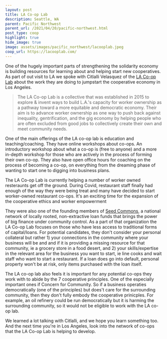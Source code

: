```yaml
---
layout: post
title: LA Co-op Lab
description: Seattle, WA
parent: Pacific Northwest
parent_url: /2021/04/20/pacific-northwest.html
post_type: coop
highlight: true
hide_image: true
image: assets/images/pacific_northwest/lacooplab.jpeg
coop_url: https://lacooplab.com/
---
```


One of the hugely important parts of strengthening the solidarity economy is building resources for learning about and helping start new cooperatives.  As part of out visit to LA we spoke with Citlalli Velasquez of the <a href="https://lacooplab.com/">LA Co-op Lab</a> about the work they are doing to jumpstart the cooperative economy in Los Angeles.

> The LA Co-op Lab is a collective that was established in 2015 to explore & invent ways to build L.A.'s capacity for worker ownership as a pathway toward a more equitable and democratic economy.  Their aim is to advance worker ownership as one way to push back against inequality, gentrification, and the gig economy by helping people who are often excluded from good jobs to collectively create their own and meet community needs.


One of the main offerings of the LA co-op lab is education and teaching/coaching. They have online workshops about co-ops. An introductory workshop about what a co-op is (free to anyone) and a more in-depth workshop for those who are actively in the process of forming their own co-op. They also have open office hours for coaching on the process of becoming a co-op, on everything from the dreaming phase of wanting to start one to digging into business plans.

The LA Co-op Lab is currently helping a number of worker owned resteraunts get off the ground.  During Covid, restaurant staff finally had enough of the way they were being treat and many have decided to start worker-owned restaurant co-ops.  It's an exciting time for the expansion of the cooperative ethics and worker empowerment

They were also one of the founding members of <a href="https://seedcommons.org/about-seed-commons/">Seed Commons</a>, a national network of locally rooted, non-extractive loan funds that brings the power of big finance under community control. As a part of that organization the LA Co-op Lab focuses on those who have less access to traditional forms of capital/loans. For potential candidates, they don't consider your personal collateral but rather 1) your connections in the community where your business will be and and if it is providing a missing resource for that community, ie a grocery store in a food desert, and 2) your skills/expertise in the relevant area for the business you want to start, ie line cooks and wait staff who want to start a restaurant. If a loan does go into default, personal property won't be at risk, only items purchased with the loan itself.

The LA co-op lab also feels it is important for any potential co-ops they work with to abide by the 7 cooperative principles. One of the especially important ones if Concern for Community. So if a business operaties democratically (one of the principles) but does't care for the surrounding community, then they don't fully embody the cooperative prinicples. For example, an oil refinery could be run democratically but it is harming the surrounding community, so it would not be eligible to work with the LA co-op lab.

We learned a lot talking with Citlalli, and we hope you learn something too. And the next time you're in Los Angeles, look into the network of co-ops that the LA Co-op Lab is helping to develop.